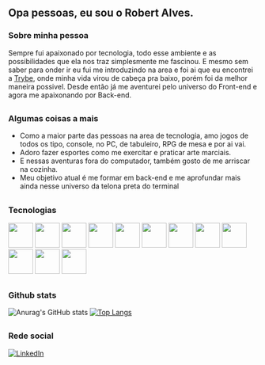 ## Opa pessoas, eu sou o Robert Alves.

### Sobre minha pessoa
Sempre fui apaixonado por tecnologia, todo esse ambiente e as possibilidades que ela nos traz simplesmente me fascinou. E mesmo sem saber para onder ir eu fui me introduzindo na area e foi ai que eu encontrei a [Trybe](https://www.betrybe.com/), onde minha vida virou de cabeça pra baixo, porém foi da melhor maneira possivel. Desde então já me aventurei pelo universo do Front-end e agora me apaixonando por Back-end.

##

### Algumas coisas a mais
 - Como a maior parte das pessoas na area de tecnologia, amo jogos de todos os tipo, console, no PC, de tabuleiro, RPG de mesa e por ai vai.
 - Adoro fazer esportes como me exercitar e praticar arte marciais.
 - E nessas aventuras fora do computador, também gosto de me arriscar na cozinha.
 - Meu objetivo atual é me formar em back-end e me aprofundar mais ainda nesse universo da telona preta do terminal

##
### Tecnologias
<div>
 <img src="https://cdn.jsdelivr.net/gh/devicons/devicon/icons/html5/html5-original.svg" height=50px/>
 <img src="https://cdn.jsdelivr.net/gh/devicons/devicon/icons/css3/css3-original.svg" height=50px/>
 <img src="https://cdn.jsdelivr.net/gh/devicons/devicon/icons/javascript/javascript-original.svg" height=50px/>
 <img src="https://cdn.jsdelivr.net/gh/devicons/devicon/icons/react/react-original.svg" height=50px/>
 <img src="https://cdn.jsdelivr.net/gh/devicons/devicon/icons/redux/redux-original.svg" height=50px/>
 <img src="https://cdn.jsdelivr.net/gh/devicons/devicon/icons/docker/docker-original.svg" height=50px/>
 <img src="https://cdn.jsdelivr.net/gh/devicons/devicon/icons/express/express-original.svg" height=50px/>
 <img src="https://cdn.jsdelivr.net/gh/devicons/devicon/icons/nodejs/nodejs-original.svg" height=50px/>
 <img src="https://cdn.jsdelivr.net/gh/devicons/devicon/icons/heroku/heroku-plain.svg" height=50px/>
 <img src="https://cdn.jsdelivr.net/gh/devicons/devicon/icons/mysql/mysql-original.svg" height=50px/>
 <img src="https://cdn.jsdelivr.net/gh/devicons/devicon/icons/sequelize/sequelize-original.svg" height=50px/>
 <img src="https://cdn.jsdelivr.net/gh/devicons/devicon/icons/typescript/typescript-original.svg" height=50px/>
</div>                   
          
          
          
##

### Github stats
![Anurag's GitHub stats](https://github-readme-stats.vercel.app/api?username=Robert-as&show_icons=true&theme=dark)
[![Top Langs](https://github-readme-stats.vercel.app/api/top-langs/?username=Robert-as&theme=dark)](https://github.com/anuraghazra/github-readme-stats)

##

### Rede social
<a href="[www.linkedin.com/in/robert-as]"><img alt="LinkedIn" src="https://img.shields.io/badge/LinkedIn-0077B5?style=for-the-badge&logo=linkedin&logoColor=white" /></a>

